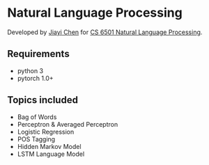 # Natural Language Processing 

Developed by [Jiayi Chen](https://github.com/jia-yi-chen) for [CS 6501 Natural Language Processing](https://github.com/jiyfeng/uva-nlp-class).

## Requirements

* python 3
* pytorch 1.0+

## Topics included

* Bag of Words
* Perceptron & Averaged Perceptron
* Logistic Regression
* POS Tagging
* Hidden Markov Model
* LSTM Language Model

